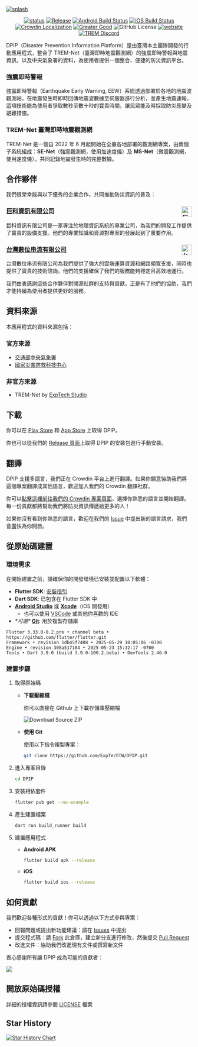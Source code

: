 [![splash](/.github/assets/splash.png)](#下載)

<div align="center">
<a href="https://github.com/ExpTechTW/DPIP/tree/main"><img alt="status" src="https://img.shields.io/badge/status-stable-blue.svg"></a>
<a href="https://github.com/ExpTechTW/DPIP/releases/latest"><img alt="Release" src="https://img.shields.io/github/v/release/exptechtw/dpip"></a>
<a href="https://github.com/ExpTechTW/DPIP/actions/workflows/android.yml"><img alt="Android Build Status" src="https://github.com/ExpTechTW/DPIP/actions/workflows/android.yml/badge.svg"></a>
<a href="https://github.com/ExpTechTW/DPIP/actions/workflows/ios.yml"><img alt="iOS Build Status" src="https://github.com/ExpTechTW/DPIP/actions/workflows/ios.yml/badge.svg"></a>
<a title="Crowdin" target="_blank" href="https://crowdin.com/project/dpip"><img alt="Crowdin Localization" src="https://badges.crowdin.net/dpip/localized.svg"></a>
<a href="https://good-labs.github.io/greater-good-affirmation"><img alt="Greater Good" src="https://good-labs.github.io/greater-good-affirmation/assets/images/badge.svg"></a>
<img alt="GitHub License" src="https://img.shields.io/github/license/exptechtw/dpip">
<a href="https://exptech.dev/dpip"><img alt="website" src="https://img.shields.io/badge/website-exptech.dev-purple.svg"></a>
<a href="https://discord.gg/5dbHqV8ees"><img alt="TREM Discord"  src="https://img.shields.io/discord/926545182407688273?color=%235865F2&logo=discord&logoColor=white"></a>
</div>

DPIP（Disaster Prevention Information Platform）是由臺灣本土團隊開發的行動應用程式，整合了 TREM-Net（臺灣即時地震觀測網）的強震即時警報與地震資訊，以及中央氣象署的資料，為使用者提供一個整合、便捷的防災資訊平台。

### 強震即時警報

強震即時警報（Earthquake Early Warning, EEW）系統透過部署於各地的地震波觀測站，在地震發生時即時回傳地震波數據至伺服器進行分析，並產生地震速報。這項技術能為使用者爭取數秒至數十秒的寶貴時間，讓民眾能及時採取防災應變及避難措施。

### TREM-Net 臺灣即時地震觀測網

TREM-Net 是一個自 2022 年 6 月起開始在全臺各地部署的觀測網專案，由兩個子系統組成：**SE-Net**（強震觀測網，使用加速度儀）及 **MS-Net**（微震觀測網，使用速度儀），共同記錄地震發生時的完整數據。

## 合作夥伴

我們很榮幸能與以下優秀的企業合作，共同推動防災資訊的普及：

<h3>
  <a href="https://www.geoscience.com.tw/">
    巨科資訊有限公司
    <img src="https://github.com/user-attachments/assets/34875ff1-ace2-4e92-ac32-d98e5717b62e" alt="巨科資訊有限公司" width="auto" height="28" align="right">
  </a>
</h3>

巨科資訊有限公司是一家專注於地理資訊系統的專業公司，為我們的開發工作提供了寶貴的設備支援。他們的專業知識和資源對專案的發展起到了重要作用。

<h3>
  <a href="https://www.twds.com.tw/">
    台灣數位串流有限公司
    <img src="https://github.com/user-attachments/assets/e4b793c8-58b3-4058-a246-24f646b4b3d7" alt="台灣數位串流有限公司" width="auto" height="28" align="right">
  </a>
</h3>

台灣數位串流有限公司為我們提供了強大的雲端運算資源和網路頻寬支援，同時也提供了寶貴的技術諮詢。他們的支援確保了我們的服務能夠穩定且高效地運行。

我們由衷感謝這些合作夥伴對開源社群的支持與貢獻。正是有了他們的協助，我們才能持續為使用者提供更好的服務。

## 資料來源

本應用程式的資料來源包括：

### 官方來源

- [交通部中央氣象署](https://www.cwa.gov.tw/)
- [國家災害防救科技中心](https://www.ncdr.nat.gov.tw/)

### 非官方來源

- TREM-Net by [ExpTech Studio](https://exptech.dev/)

## 下載

你可以在 [Play Store](https://play.google.com/store/apps/details?id=com.exptech.dpip) 和 [App Store](https://apps.apple.com/tw/app/dpip-%E7%81%BD%E5%AE%B3%E5%A4%A9%E6%B0%A3%E8%88%87%E5%9C%B0%E9%9C%87%E9%80%9F%E5%A0%B1/id6468026362) 上取得 DPIP。

你也可以從我們的 [Release 頁面](https://github.com/ExpTechTW/DPIP/releases/latest)上取得 DPIP 的安裝包進行手動安裝。

## 翻譯

DPIP 支援多語言，我們正在 Crowdin 平台上進行翻譯。如果你願意協助我們將這個專案翻譯成其他語言，歡迎加入我們的 Crowdin 翻譯社群。

你可以[點擊這裡前往我們的 Crowdin 專案頁面](https://crowdin.com/project/dpip)，選擇你熟悉的語言並開始翻譯。每一份貢獻都將幫助我們將防災資訊傳遞給更多的人！

如果你沒有看到你熟悉的語言，歡迎在我們的 [Issue](https://github.com/ExpTechTW/DPIP/issues) 中提出新的語言請求，我們會盡快為你開啟。

## 從原始碼建置

### 環境需求

在開始建置之前，請確保你的開發環境已安裝並配置以下軟體：

- **Flutter SDK**: [安裝指引](https://docs.flutter.dev/get-started/install)
- **Dart SDK**: 已包含在 Flutter SDK 中
- [**Android Studio**](https://developer.android.com/studio?hl=ja) 或 [**Xcode**](https://developer.apple.com/jp/xcode/)（iOS 開發用）
  - 也可以使用 [VSCode](https://code.visualstudio.com/) 或其他你喜歡的 IDE
- _\*可選\*_ [**Git**](https://git-scm.com/): 用於複製存儲庫

```console
Flutter 3.33.0-0.2.pre • channel beta • https://github.com/flutter/flutter.git
Framework • revision 1db45f7408 • 2025-05-29 10:05:06 -0700
Engine • revision 308a517184 • 2025-05-23 15:32:17 -0700
Tools • Dart 3.9.0 (build 3.9.0-100.2.beta) • DevTools 2.46.0
```

### 建置步驟

1. 取得原始碼

   - **下載壓縮檔**

     你可以直接在 Github 上下載存儲庫壓縮檔

     ![Download Source ZIP](/.github/assets/download_source.png)

   - **使用 Git**

     使用以下指令複製專案：

     ```bash
     git clone https://github.com/ExpTechTW/DPIP.git
     ```

2. 進入專案目錄

   ```bash
   cd DPIP
   ```

3. 安裝相依套件

   ```bash
   flutter pub get --no-example
   ```

4. 產生建置檔案

   ```bash
   dart run build_runner build
   ```

5. 建置應用程式

   - **Android APK**

     ```bash
     flutter build apk --release
     ```

   - **iOS**

     ```bash
     flutter build ios --release
     ```

## 如何貢獻

我們歡迎各種形式的貢獻！你可以透過以下方式參與專案：

- 回報問題或提出新功能建議：請在 [Issues](https://github.com/ExpTechTW/DPIP/issues) 中提出
- 提交程式碼：請 [Fork](https://github.com/ExpTechTW/DPIP/fork) 此倉庫，建立新分支進行修改，然後提交 [Pull Request](https://github.com/ExpTechTW/TREM/pulls)
- 改進文件：協助我們改進現有文件或撰寫新文件

衷心感謝所有讓 DPIP 成為可能的貢獻者：

<a href="https://github.com/exptechtw/dpip/graphs/contributors"><img src="https://contrib.rocks/image?repo=exptechtw/dpip" ></a>

## 開放原始碼授權

詳細的授權資訊請參閱 [LICENSE](LICENSE) 檔案

## Star History

<a href="https://star-history.com/#ExpTechTW/DPIP&Date">
 <picture>
   <source media="(prefers-color-scheme: dark)" srcset="https://api.star-history.com/svg?repos=ExpTechTW/DPIP&type=Date&theme=dark" />
   <source media="(prefers-color-scheme: light)" srcset="https://api.star-history.com/svg?repos=ExpTechTW/DPIP&type=Date" />
   <img alt="Star History Chart" src="https://api.star-history.com/svg?repos=ExpTechTW/DPIP&type=Date" />
 </picture>
</a>
